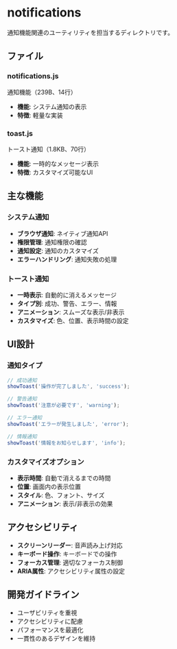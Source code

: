 # notifications

通知機能関連のユーティリティを担当するディレクトリです。

## ファイル

### notifications.js
通知機能（239B、14行）
- **機能**: システム通知の表示
- **特徴**: 軽量な実装

### toast.js
トースト通知（1.8KB、70行）
- **機能**: 一時的なメッセージ表示
- **特徴**: カスタマイズ可能なUI

## 主な機能

### システム通知
- **ブラウザ通知**: ネイティブ通知API
- **権限管理**: 通知権限の確認
- **通知設定**: 通知のカスタマイズ
- **エラーハンドリング**: 通知失敗の処理

### トースト通知
- **一時表示**: 自動的に消えるメッセージ
- **タイプ別**: 成功、警告、エラー、情報
- **アニメーション**: スムーズな表示/非表示
- **カスタマイズ**: 色、位置、表示時間の設定

## UI設計

### 通知タイプ
```javascript
// 成功通知
showToast('操作が完了しました', 'success');

// 警告通知
showToast('注意が必要です', 'warning');

// エラー通知
showToast('エラーが発生しました', 'error');

// 情報通知
showToast('情報をお知らせします', 'info');
```

### カスタマイズオプション
- **表示時間**: 自動で消えるまでの時間
- **位置**: 画面内の表示位置
- **スタイル**: 色、フォント、サイズ
- **アニメーション**: 表示/非表示の効果

## アクセシビリティ

- **スクリーンリーダー**: 音声読み上げ対応
- **キーボード操作**: キーボードでの操作
- **フォーカス管理**: 適切なフォーカス制御
- **ARIA属性**: アクセシビリティ属性の設定

## 開発ガイドライン

- ユーザビリティを重視
- アクセシビリティに配慮
- パフォーマンスを最適化
- 一貫性のあるデザインを維持
